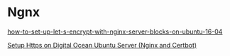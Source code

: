 # Ngnx

[how-to-set-up-let-s-encrypt-with-nginx-server-blocks-on-ubuntu-16-04](https://www.digitalocean.com/community/tutorials/how-to-set-up-let-s-encrypt-with-nginx-server-blocks-on-ubuntu-16-04)

[Setup Https on Digital Ocean Ubuntu Server (Nginx and Certbot)](https://www.youtube.com/watch?v=r-ljiO\_7MME)
